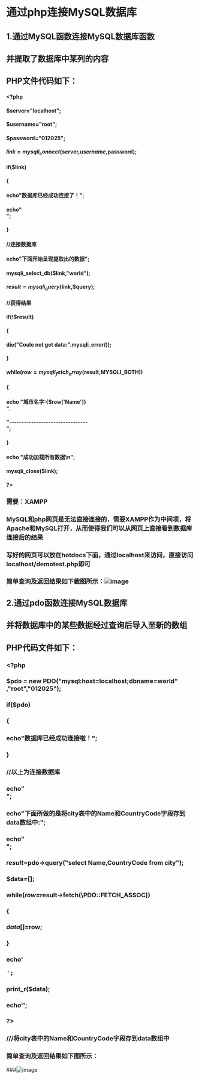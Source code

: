 # 通过php连接MySQL数据库
## 1.通过MySQL函数连接MySQL数据库函数
## 并提取了数据库中某列的内容
## PHP文件代码如下：
#### <?php
#### $server="localhost";
#### $username="root";
#### $password="012025";
#### $link=mysqli_connect($server,$username,$password);
#### if($link)
#### {
#### echo"数据库已经成功连接了！";
#### echo"<br>";
#### }
#### //连接数据库


#### echo"下面开始呈现提取出的数据";
#### mysqli_select_db($link,"world");

#### $result=mysqli_query($link,$query);
#### //获得结果


#### if(!$result)
#### {
#### die("Coule not get data:".mysqli_error());
#### }
#### while($row=mysqli_fetch_array($result,MYSQLI_BOTH))
#### {
#### echo "城市名字:{$row['Name']}  <br> ".
####          "--------------------------------<br>";
#### } 
#### 	echo "成功加载所有数据\n";
#### mysqli_close($link);
#### ?>

### 需要：XAMPP
### MySQL和php网页是无法直接连接的，需要XAMPP作为中间项，将Apache和MySQL打开，从而使得我们可以从网页上直接看到数据库连接后的结果
### 写好的网页可以放在hotdocs下面，通过localhost来访问，直接访问localhost/demotest.php即可
### 简单查询及返回结果如下截图所示：![image](https://github.com/wuruiwen2000/-/blob/master/%E7%AC%AC%E4%B8%83%E5%91%A8%E4%BD%9C%E4%B8%9A%EF%BC%9A%E6%95%B0%E6%8D%AE%E5%BA%93%E6%8E%A5%E5%8F%A3%E6%8A%80%E6%9C%AF/%E6%95%B0%E6%8D%AE%E5%BA%93%E7%AC%AC%E4%B8%80%E9%A2%98%E7%94%A8mysql%E5%87%BD%E6%95%B0%E6%9D%A5%E9%93%BE%E6%8E%A5.PNG)

## 2.通过pdo函数连接MySQL数据库
## 并将数据库中的某些数据经过查询后导入至新的数组
## PHP代码文件如下：
### <?php
### $pdo = new PDO("mysql:host=localhost;dbname=world" ,"root","012025");
### if($pdo)
### {
### echo"数据库已经成功连接啦！";
### }
### //以上为连接数据库
### echo"<br>";
### echo"下面所做的是将city表中的Name和CountryCode字段存到data数组中:";
### echo"<br>";
### 
### $result=$pdo->query("select Name,CountryCode from city");
### $data=[];
### 
### while($row=$result->fetch(\PDO::FETCH_ASSOC))
### {
### $data[]=$row;
### }
### echo'<pre>';
### print_r($data);
### echo'</pre>';
### ?>
### ///将city表中的Name和CountryCode字段存到data数组中
### 简单查询及返回结果如下图所示：
###![image](https://github.com/wuruiwen2000/-/blob/master/%E7%AC%AC%E4%B8%83%E5%91%A8%E4%BD%9C%E4%B8%9A%EF%BC%9A%E6%95%B0%E6%8D%AE%E5%BA%93%E6%8E%A5%E5%8F%A3%E6%8A%80%E6%9C%AF/%E6%95%B0%E6%8D%AE%E5%BA%93%E7%AC%AC%E4%BA%8C%E9%A2%98%E7%94%A8PhP%E9%80%9A%E8%BF%87pdo%E8%BF%9E%E6%8E%A5MySQL%E6%95%B0%E6%8D%AE%E5%BA%93.PNG)
